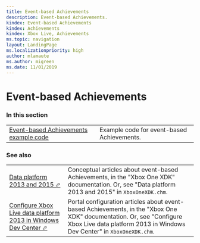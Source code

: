 ```yaml
---
title: Event-based Achievements
description: Event-based Achievements.
kindex: Event-based Achievements
kindex: Achievements
kindex: Xbox Live, Achievements
ms.topic: navigation
layout: LandingPage
ms.localizationpriority: high
author: mlamaute
ms.author: migreen
ms.date: 11/01/2019
---
```


# Event-based Achievements


### In this section

|     |     |
| --- | --- |
| [Event-based Achievements example code](how-to/live-achievements-eb-howto-nav.md) | Example code for event-based Achievements. |


### See also

|     |     |
| --- | --- |
| <a href="https://developer.microsoft.com/games/xbox/docs/xdk/data-platform-2013-2015" target="_blank">Data platform 2013 and 2015 &#11008;</a> | Conceptual articles about event-based Achievements, in the "Xbox One XDK" documentation.  Or, see "Data platform 2013 and 2015" in `XboxOneXDK.chm`. |
| <a href="https://developer.microsoft.com/games/xbox/docs/xdk/dev-center-configure-data-platform-2013" target="_blank">Configure Xbox Live data platform 2013 in Windows Dev Center &#11008;</a> | Portal configuration articles about event-based Achievements, in the "Xbox One XDK" documentation. Or, see "Configure Xbox Live data platform 2013 in Windows Dev Center" in `XboxOneXDK.chm`. |
